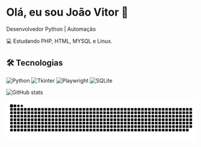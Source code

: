 # Olá, eu sou João Vitor 👋
Desenvolvedor Python | Automação

💻 Estudando PHP, HTML, MYSQL e Linux.

## 🛠 Tecnologias
![Python](https://img.shields.io/badge/-Python-333333?style=flat&logo=python)
![Tkinter](https://img.shields.io/badge/-Tkinter-ff69b4?style=flat)
![Playwright](https://img.shields.io/badge/-Playwright-000000?style=flat)
![SQLite](https://img.shields.io/badge/-SQLite-003b57?style=flat)

![GitHub stats](https://github-readme-stats.vercel.app/api?username=JotaMz&show_icons=true)

<picture>
  <source
    media="(prefers-color-scheme: dark)"
    srcset="https://raw.githubusercontent.com/platane/snk/output/github-contribution-grid-snake-dark.svg"
  />
  <source
    media="(prefers-color-scheme: light)"
    srcset="https://raw.githubusercontent.com/platane/snk/output/github-contribution-grid-snake.svg"
  />
  <img
    alt="github contribution grid snake animation"
    src="https://raw.githubusercontent.com/platane/snk/output/github-contribution-grid-snake.svg"
  />
</picture>
